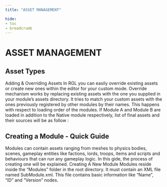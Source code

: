 ```yaml
---
title: "ASSET MANAGEMENT"

hide: 
- toc
- breadcrumb
---
```


# ASSET MANAGEMENT

## Asset Types

Adding & Overriding Assets In RGL you can easily override existing assets or create new ones within the editor for your custom mode. Override mechanism works by replacing existing assets with the one you supplied in your module’s assets directory. It tries to match your custom assets with the ones previously registered by other modules by their names. This happens with respect to loading order of the modules. If Module A and Module B are loaded in addition to the Native module respectively, list of final assets and their sources will be as follow :

## Creating a Module - Quick Guide

Modules can contain assets ranging from meshes to physics bodies, scenes, gameplay entities like factions, lords, troops, items and scripts and behaviours that can run any gameplay logic. In this gide, the process of creating one will be explained. Creating A New Module Modules reside inside the “Modules” folder in the root directory. It must contain an XML file named SubModule.xml. This file contains basic information like “Name”, “ID” and “Version” nodes.